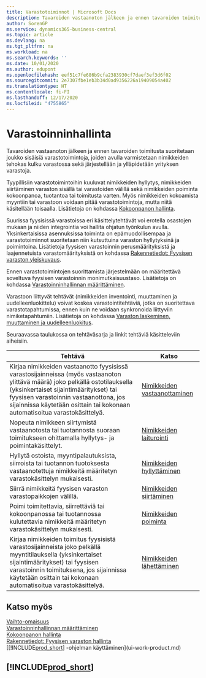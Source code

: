 ```yaml
---
title: Varastotoiminnot | Microsoft Docs
description: Tavaroiden vastaanoton jälkeen ja ennen tavaroiden toimitusta suoritetaan joukko sisäisiä varastotoimintoja, joiden avulla varmistetaan nimikkeiden tehokas kulku varastossa sekä järjestellään ja ylläpidetään yrityksen varastoja.
author: SorenGP
ms.service: dynamics365-business-central
ms.topic: article
ms.devlang: na
ms.tgt_pltfrm: na
ms.workload: na
ms.search.keywords: ''
ms.date: 10/01/2020
ms.author: edupont
ms.openlocfilehash: eef51c7fe686b9cfa2383930cf7daef3ef3d6f02
ms.sourcegitcommit: 2e7307fbe1eb3b34d0ad9356226a19409054a402
ms.translationtype: HT
ms.contentlocale: fi-FI
ms.lasthandoff: 12/17/2020
ms.locfileid: "4755865"
---
```

# <a name="warehouse-management"></a>Varastoinninhallinta
Tavaroiden vastaanoton jälkeen ja ennen tavaroiden toimitusta suoritetaan joukko sisäisiä varastotoimintoja, joiden avulla varmistetaan nimikkeiden tehokas kulku varastossa sekä järjestellään ja ylläpidetään yrityksen varastoja.

Tyypillisiin varastotoimintoihin kuuluvat nimikkeiden hyllytys, nimikkeiden siirtäminen varaston sisällä tai varastoiden välillä sekä nimikkeiden poiminta kokoonpanoa, tuotantoa tai toimitusta varten. Myös nimikkeiden kokoamista myyntiin tai varastoon voidaan pitää varastotoimintoja, mutta niitä käsitellään toisaalla. Lisätietoja on kohdassa [Kokoonpanon hallinta](assembly-assemble-items.md).  

Suurissa fyysisissä varastoissa eri käsittelytehtävät voi erotella osastojen mukaan ja niiden integrointia voi hallita ohjatun työnkulun avulla. Yksinkertaisissa asennuksissa toiminta on epämuodollisempaa ja varastotoiminnot suoritetaan niin kutsuttuina varaston hyllytyksinä ja poimintoina. Lisätietoja fyysisen varastoinnin perusmäärityksistä ja laajennetuista varastomäärityksistä on kohdassa [Rakennetiedot: Fyysisen varaston yleiskuvaus](design-details-warehouse-overview.md).

Ennen varastotoimintojen suorittamista järjestelmään on määritettävä soveltuva fyysisen varastoinnin monimutkaisuustaso. Lisätietoja on kohdassa [Varastoinninhallinnan määrittäminen](warehouse-setup-warehouse.md).

Varastoon liittyvät tehtävät (nimikkeiden inventointi, muuttaminen ja uudelleenluokittelu) voivat koskea varastointitehtäviä, jotka on suoritettava varastotapahtumissa, ennen kuin ne voidaan synkronoida liittyviin nimiketapahtumiin. Lisätietoja on kohdassa [Varaston laskeminen, muuttaminen ja uudelleenluokitus](inventory-how-count-adjust-reclassify.md).

 Seuraavassa taulukossa on tehtäväsarja ja linkit tehtäviä käsitteleviin aiheisiin.   

|**Tehtävä**|**Katso**|  
|------------|-------------|  
|Kirjaa nimikkeiden vastaanotto fyysisissä varastosijainneissa (myös vastaanoton ylittävä määrä) joko pelkällä ostotilauksella (yksinkertaiset sijaintimääritykset) tai fyysisen varastoinnin vastaanottona, jos sijainnissa käytetään osittain tai kokonaan automatisoitua varastokäsittelyä.|[Nimikkeiden vastaanottaminen](warehouse-how-receive-items.md)|
|Nopeuta nimikkeen siirtymistä vastaanotosta tai tuotannosta suoraan toimitukseen ohittamalla hyllytys- ja poimintakäsittelyt.|[Nimikkeiden laiturointi](warehouse-how-to-cross-dock-items.md)|    
|Hyllytä ostoista, myyntipalautuksista, siirroista tai tuotannon tuotoksesta vastaanotettuja nimikkeitä määritetyn varastokäsittelyn mukaisesti.|[Nimikkeiden hyllyttäminen](warehouse-put-away-items.md)|
|Siirrä nimikkeitä fyysisen varaston varastopaikkojen välillä.|[Nimikkeiden siirtäminen](warehouse-move-items.md)|
|Poimi toimitettavia, siirrettäviä tai kokoonpanossa tai tuotannossa kulutettavia nimikkeitä määritetyn varastokäsittelyn mukaisesti.|[Nimikkeiden poiminta](warehouse-pick-items.md)|
|Kirjaa nimikkeiden toimitus fyysisistä varastosijainneista joko pelkällä myyntitilauksella (yksinkertaiset sijaintimääritykset) tai fyysisen varastoinnin toimituksena, jos sijainnissa käytetään osittain tai kokonaan automatisoitua varastokäsittelyä.|[Nimikkeiden lähettäminen](warehouse-how-ship-items.md)|  

## <a name="see-also"></a>Katso myös  
[Vaihto-omaisuus](inventory-manage-inventory.md)  
[Varastoinninhallinnan määrittäminen](warehouse-setup-warehouse.md)     
[Kokoonpanon hallinta](assembly-assemble-items.md)    
[Rakennetiedot: Fyysisen varaston hallinta](design-details-warehouse-management.md)  
[[!INCLUDE[prod_short](includes/prod_short.md)] -ohjelman käyttäminen](ui-work-product.md)  

## [!INCLUDE[prod_short](includes/free_trial_md.md)]  
